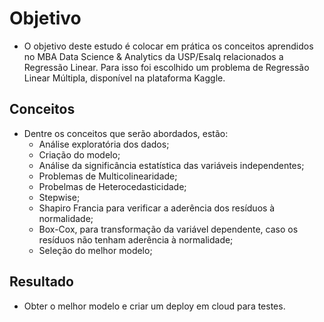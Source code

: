 # Objetivo
- O objetivo deste estudo é colocar em prática os conceitos aprendidos no MBA Data Science & Analytics da USP/Esalq relacionados a Regressão Linear. Para isso foi escolhido um problema de Regressão Linear Múltipla, disponível na plataforma Kaggle.

## Conceitos 
- Dentre os conceitos que serão abordados, estão:
    * Análise exploratória dos dados;
    * Criação do modelo;
    * Análise da significância estatística das variáveis independentes;
    * Problemas de Multicolinearidade;
    * Probelmas de Heterocedasticidade;
    * Stepwise;
    * Shapiro Francia para verificar a aderência dos resíduos à normalidade;
    * Box-Cox, para transformação da variável dependente, caso os resíduos não tenham aderência à normalidade;
    * Seleção do melhor modelo;

## Resultado
- Obter o melhor modelo e criar um deploy em cloud para testes.
